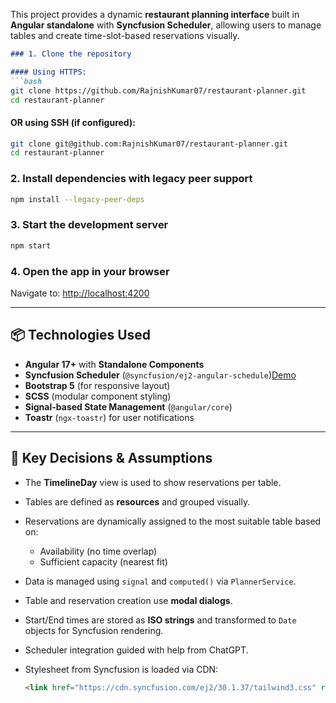 



This project provides a dynamic **restaurant planning interface** built in **Angular standalone** with **Syncfusion Scheduler**, allowing users to manage tables and create time-slot-based reservations visually.



````markdown
### 1. Clone the repository

#### Using HTTPS:
```bash
git clone https://github.com/RajnishKumar07/restaurant-planner.git
cd restaurant-planner
````

#### OR using SSH (if configured):

```bash
git clone git@github.com:RajnishKumar07/restaurant-planner.git
cd restaurant-planner
```




### 2. Install dependencies with legacy peer support

```bash
npm install --legacy-peer-deps
```

### 3. Start the development server

```bash
npm start
```

### 4. Open the app in your browser

Navigate to: [http://localhost:4200](http://localhost:4200)

---

## 📦 Technologies Used

* **Angular 17+** with **Standalone Components**
* **Syncfusion Scheduler** (`@syncfusion/ej2-angular-schedule`)[Demo](https://ej2.syncfusion.com/angular/demos/?_gl=1*1bin2th*_ga*MzQ5MTgxMzE3LjE3NTMyNzkxMzI.*_ga_41J4HFMX1J*czE3NTMyNzkxMzEkbzEkZzEkdDE3NTMyNzkyOTUkajYwJGwwJGgw#/bootstrap5/schedule/adaptive-rows)
* **Bootstrap 5** (for responsive layout)
* **SCSS** (modular component styling)
* **Signal-based State Management** (`@angular/core`)
* **Toastr** (`ngx-toastr`) for user notifications

---

## 🧠 Key Decisions & Assumptions

* The **TimelineDay** view is used to show reservations per table.
* Tables are defined as **resources** and grouped visually.
* Reservations are dynamically assigned to the most suitable table based on:

  * Availability (no time overlap)
  * Sufficient capacity (nearest fit)
* Data is managed using `signal` and `computed()` via `PlannerService`.
* Table and reservation creation use **modal dialogs**.
* Start/End times are stored as **ISO strings** and transformed to `Date` objects for Syncfusion rendering.
* Scheduler integration guided with help from ChatGPT.
* Stylesheet from Syncfusion is loaded via CDN:

  ```html
  <link href="https://cdn.syncfusion.com/ej2/30.1.37/tailwind3.css" rel="stylesheet" />
  ```


